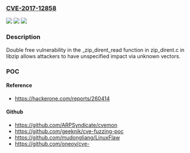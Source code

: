 ### [CVE-2017-12858](https://cve.mitre.org/cgi-bin/cvename.cgi?name=CVE-2017-12858)
![](https://img.shields.io/static/v1?label=Product&message=n%2Fa&color=blue)
![](https://img.shields.io/static/v1?label=Version&message=n%2Fa&color=blue)
![](https://img.shields.io/static/v1?label=Vulnerability&message=n%2Fa&color=brighgreen)

### Description

Double free vulnerability in the _zip_dirent_read function in zip_dirent.c in libzip allows attackers to have unspecified impact via unknown vectors.

### POC

#### Reference
- https://hackerone.com/reports/260414

#### Github
- https://github.com/ARPSyndicate/cvemon
- https://github.com/geeknik/cve-fuzzing-poc
- https://github.com/mudongliang/LinuxFlaw
- https://github.com/oneoy/cve-

